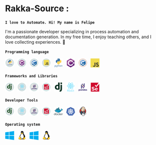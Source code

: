 
# Rakka-Source :
**`I love to Automate. Hi! My name is Felipe`**

 I'm a passionate developer specializing in process automation and documentation generation. In my free time, I enjoy teaching others, and I love collecting experiences. 🚀

 **`Programming language`**
 


<img align="left" width="30px" style="padding-right:10px" bac alt="Python" src="/static/Icons/darkMode/python-original-wordmark.svg#gh-dark-mode-only" />
<img align="left" width="30px" style="padding-right:10px" alt="C#" src="/static/Icons/darkMode/csharp-original.svg#gh-dark-mode-only" />
<img align="left" width="30px" style="padding-right:10px" alt="C" src="/static/Icons/darkMode/c-original.svg#gh-dark-mode-only" />
<img align="left" width="30px" style="padding-right:10px" alt="JS" src="/static/Icons/darkMode/javascript-original.svg#gh-dark-mode-only" /> 

<img align="left" width="30px" style="padding-right:10px" bac alt="Python" src="/static/Icons/lightMode/python-original-wordmark.svg#gh-light-mode-only" />
<img align="left" width="30px" style="padding-right:10px" alt="C#" src="/static/Icons/lightMode/csharp-original.svg#gh-light-mode-only" />
<img align="left" width="30px" style="padding-right:10px" alt="C" src="/static/Icons/lightMode/c-original.svg#gh-light-mode-only" />
<img align="left" width="30px" style="padding-right:10px" alt="JS" src="/static/Icons/lightMode/javascript-original.svg#gh-light-mode-only" /> 
<br />
<br />

**`Frameworks and Libraries`**

<img align="left" width="30px" style="padding-right:10px" alt="Django" src="/static/Icons/darkMode/django-plain.svg#gh-dark-mode-only" />
<img align="left" width="30px" style="padding-right:10px" alt="React" src="/static/Icons/darkMode/react-original-wordmark.svg#gh-dark-mode-only" />
<img align="left" width="30px" style="padding-right:10px" alt="Pandas PY" src="/static/Icons/darkMode/pandas-original-wordmark.svg#gh-dark-mode-only" />
<img align="left" width="30px" style="padding-right:10px" alt="Selenium" src="/static/Icons/darkMode/selenium-original.svg#gh-dark-mode-only" />

<img align="left" width="30px" style="padding-right:10px" alt="Django" src="/static/Icons/lightMode/django-plain.svg#gh-light-mode-only" />
<img align="left" width="30px" style="padding-right:10px" alt="React" src="/static/Icons/lightMode/react-original-wordmark.svg#gh-light-mode-only" />
<img align="left" width="30px" style="padding-right:10px" alt="Pandas PY" src="/static/Icons/lightMode/pandas-original-wordmark.svg#gh-light-mode-only" />
<img align="left" width="30px" style="padding-right:10px" alt="Selenium" src="/static/Icons/lightMode/selenium-original.svg#gh-light-mode-only" />


<br />
<br />

**`Developer Tools`**

<img align="left" width="30px" style="padding-right:10px" alt="Django" src="/static/Icons/darkMode/django-plain.svg#gh-dark-mode-only" />
<img align="left" width="30px" style="padding-right:10px" alt="React" src="/static/Icons/darkMode/react-original-wordmark.svg#gh-dark-mode-only" />
<img align="left" width="30px" style="padding-right:10px" alt="Pandas PY" src="/static/Icons/darkMode/pandas-original-wordmark.svg#gh-dark-mode-only" />
<img align="left" width="30px" style="padding-right:10px" alt="Selenium" src="/static/Icons/darkMode/selenium-original.svg#gh-dark-mode-only" />

<img align="left" width="30px" style="padding-right:10px" alt="Docker" src="/static/Icons/lightMode/docker-original-wordmark.svg#gh-light-mode-only" />
<img align="left" width="30px" style="padding-right:10px" alt="Kubernet" src="/static/Icons/lightMode/kubernetes-plain.svg#gh-light-mode-only" />
<img align="left" width="30px" style="padding-right:10px" alt="Jenkins" src="/static/Icons/lightMode/jenkins-original.svg#gh-light-mode-only" />

<br />
<br />

**`Operating system`**

<img align="left" width="30px" style="padding-right:10px" alt="Docker" src="/static/Icons/lightMode/windows-original.svg#gh-dark-mode-only" />
<img align="left" width="30px" style="padding-right:10px" alt="Kubernet" src="/static/Icons/lightMode/linux-original.svg#gh-dark-mode-only" />

<img align="left" width="30px" style="padding-right:10px" alt="Docker" src="/static/Icons/lightMode/windows-original.svg#gh-light-mode-only" />
<img align="left" width="30px" style="padding-right:10px" alt="Kubernet" src="/static/Icons/lightMode/linux-original.svg#gh-light-mode-only" />


